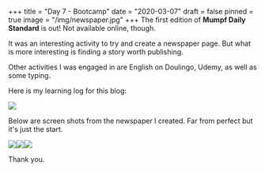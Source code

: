 +++
title = "Day 7 - Bootcamp"
date = "2020-03-07"
draft = false
pinned = true
image = "/img/newspaper.jpg"
+++
The first edition of **Mumpf Daily Standard** is out! Not available online, though. 

It was an interesting activity to try and create a newspaper page. But what is more interesting is finding a story worth publishing. 

Other activities I was engaged in are English on Doulingo, Udemy, as well as some typing. 

Here is my learning log for this blog:

![](/img/day-7_learning_log.png)





Below are screen shots from the newspaper I created. Far from perfect but it's just the start. 

![](/img/screenshot-2020-03-07-at-01.01.49.png)![](/img/screenshot-2020-03-07-at-01.02.16.png)![](/img/screenshot-2020-03-07-at-01.08.23.png)

Thank you. 